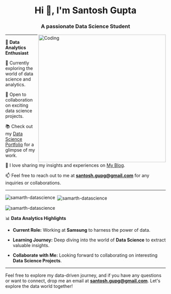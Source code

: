 <h1 align="center">Hi 👋, I'm Santosh Gupta</h1>
<h3 align="center">A passionate Data Science Student</h3>
<img align="right" alt="Coding" width="400" src="https://micrologicmedia.com/wp-content/uploads/2020/01/HireArtist.png">


---

🔬 **Data Analytics Enthusiast**

🌱 Currently exploring the world of data science and analytics.

👯 Open to collaboration on exciting data science projects.

📚 Check out my [Data Science Portfolio](https://portfolio-rose-mu-16.vercel.app/) for a glimpse of my work.

📝 I love sharing my insights and experiences on [My Blog](https://portfolio-rose-mu-16.vercel.app/).

📫 Feel free to reach out to me at **santosh.gupg@gmail.com** for any inquiries or collaborations.

---
<p><img align="left" src="https://github-readme-stats.vercel.app/api/top-langs?username=samarth-datascience&show_icons=true&locale=en&layout=compact" alt="samarth-datascience" /></p>

<p>&nbsp;<img align="center" src="https://github-readme-stats.vercel.app/api?username=samarth-datascience&show_icons=true&locale=en" alt="samarth-datascience" /></p>

<p><img align="center" src="https://github-readme-streak-stats.herokuapp.com/?user=samarth-datascience&" alt="samarth-datascience" /></p>


📊 **Data Analytics Highlights**

- **Current Role:** Working at **Samsung** to harness the power of data.

- **Learning Journey:** Deep diving into the world of **Data Science** to extract valuable insights.

- **Collaborate with Me:** Looking forward to collaborating on interesting **Data Science Projects**.

---


Feel free to explore my data-driven journey, and if you have any questions or want to connect, drop me an email at **santosh.gupg@gmail.com**. Let's explore the data world together!
